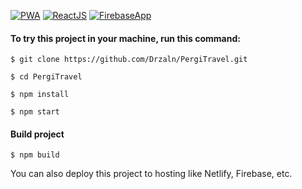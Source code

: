 [![PWA](https://img.shields.io/badge/PWA-ready-brightgreen)](https://pergi-d7c35.firebaseapp.com)
[![ReactJS](https://img.shields.io/badge/-ReactJS-blue)](#ReactJS)
[![FirebaseApp](https://img.shields.io/badge/deploy-FirebaseApp-blue)](https://pergi-d7c35.firebaseapp.com)

#### To try this project in your machine, run this command:
`$ git clone https://github.com/Drzaln/PergiTravel.git`

`$ cd PergiTravel`

`$ npm install`

`$ npm start`

#### Build project
`$ npm build`

You can also deploy this project to hosting like Netlify, Firebase, etc.